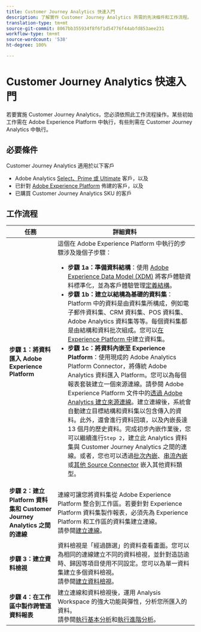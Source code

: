 ```yaml
---
title: Customer Journey Analytics 快速入門
description: 了解實作 Customer Journey Analytics 所需的先決條件和工作流程。
translation-type: tm+mt
source-git-commit: 8067bb355934f8f6f1d54776f44abfd853aee231
workflow-type: tm+mt
source-wordcount: '538'
ht-degree: 100%

---
```



# Customer Journey Analytics 快速入門

若要實施 Customer Journey Analytics，您必須依照此工作流程操作。某些初始工作需在 Adobe Experience Platform 中執行，有些則需在 Customer Journey Analytics 中執行。

## 必要條件

Customer Journey Analytics 適用於以下客戶

* Adobe Analytics [Select、Prime 或 Ultimate](https://www.adobe.com/tw/analytics/compare-adobe-analytics-packages.html) 客戶，以及
* 已針對 [Adobe Experience Platform](https://www.adobe.com/tw/experience-platform.html) 佈建的客戶，以及
* 已購買 Customer Journey Analytics SKU 的客戶

## 工作流程

| 任務 | 詳細資料 |
|---|---|
| **步驟 1：將資料匯入 Adobe Experience Platform** | 這個在 Adobe Experience Platform 中執行的步驟涉及幾個子步驟：<ul><li>**步驟 1a：準備資料結構**：使用 [Adobe Experience Data Model (XDM)](https://www.adobe.io/apis/experienceplatform/home/xdm.html) 將客戶體驗資料標準化，並為客戶體驗管理[定義結構](https://www.adobe.io/apis/experienceplatform/home/tutorials/alltutorials.html#!api-specification/markdown/narrative/tutorials/schema_editor_tutorial/schema_editor_tutorial.md)。</li><li>**步驟 1b：建立以結構為基礎的資料集**：Platform 中的資料是由資料集所構成，例如電子郵件資料集、CRM 資料集、POS 資料集、Adobe Analytics 資料集等等。每個資料集都是由結構和資料批次組成。您可以[在 Experience Platform 中](https://www.adobe.io/apis/experienceplatform/home/tutorials/alltutorials.html#!api-specification/markdown/narrative/tutorials/creating_a_dataset_tutorial/creating_a_dataset_tutorial.md)建立資料集。</li><li>**步驟 1c：將資料內嵌至 Experience Platform**：使用現成的 Adobe Analytics Platform Connector，將傳統 Adobe Analytics 資料匯入 Platform。您可以為每個報表套裝建立一個來源連線。請參閱 Adobe Experience Platform 文件中的[透過 Adobe Analytics 建立來源連線](https://docs.adobe.com/content/help/zh-Hant/experience-platform/tutorials/home.translate.html#!api-specification/markdown/narrative/tutorials/sources_tutorial/adobe-analytics-ui-tutorial.md)。建立連線後，系統會自動建立目標結構和資料集以包含傳入的資料。此外，還會進行資料回填，以及內嵌長達 13 個月的歷史資料。完成初步內嵌作業後，您可以繼續進行`Step 2`，建立此 Analytics 資料集與 Customer Journey Analytics 之間的連線。或者，您也可以透過[批次內嵌](https://docs.adobe.com/content/help/zh-Hant/experience-platform/ingestion/home.translate.html#!api-specification/markdown/narrative/technical_overview/ingest_architectural_overview/ingest_architectural_overview.md)、[串流內嵌](https://docs.adobe.com/content/help/zh-Hant/experience-platform/ingestion/home.translate.html#!api-specification/markdown/narrative/technical_overview/streaming_ingest/streaming_ingest_overview.md)或[其他 Source Connector](https://docs.adobe.com/content/help/zh-Hant/experience-platform/ingestion/home.translate.html#!api-specification/markdown/narrative/technical_overview/acp_connectors_overview/acp-connectors-overview.md) 嵌入其他資料類型。</li></ul> |
| **步驟 2：建立 Platform 資料集和 Customer Journey Analytics 之間的連線** | 連線可讓您將資料集從 Adobe Experience Platform 整合到工作區。若要針對 Experience Platform 資料集製作報表，必須先為 Experience Platform 和工作區的資料集建立連線。<br>請參閱[建立連線](/help/connections/create-connection.md)。 |
| **步驟 3：建立資料檢視** | 資料檢視是「經過篩選」的資料查看畫面。您可以為相同的連線建立不同的資料檢視，並針對造訪逾時、歸因等項目使用不同設定。您可以為單一資料集建立多個資料檢視。<br>請參閱[建立資料檢視](/help/data-views/create-dataview.md)。 |
| **步驟 4：在工作區中製作跨管道資料報表** | 建立連線和資料檢視後，運用 Analysis Workspace 的強大功能與彈性，分析您所匯入的資料。<br>請參閱[執行基本分析](/help/analysis-workspace/perform-basic-analysis.md)和[執行進階分析](/help/analysis-workspace/perform-adv-analysis.md)。 |
